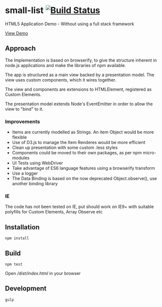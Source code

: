 # small-list [![Build Status](https://travis-ci.org/DavidBeale/simple-list.svg?branch=master)](https://travis-ci.org/DavidBeale/simple-list)

HTML5 Application Demo - Without using a full stack framework

[View Demo](http://davidbeale.github.io/simple-list/)

## Approach
The Implementation is based on browserify, to give the structure inherent in node.js applications and make the libraries of npm available.

The app is structured as a main view backed by a presentation model. The view uses custom components, which it wires together.

The view and components are extensions to HTMLElement, registered as Custom Elements.

The presentation model extends Node's EventEmitter in order to allow the view to "bind" to it.


### Improvements
- Items are currently modelled as Strings. An item Object would be more flexible
- Use of D3.js to manage the Item Renderes would be more efficient
- Clean up presentation with some custom .less styles
- Components could be moved to their own packages, as per npm micro-modules
- UI Tests using WebDriver
- Take advantage of ES6 language features using a browserify transform
- Use a logger
- The Data Binding is based on the now deprecated Object.observe(), use another binding library


### IE
The code has not been tested on IE, put should work on IE9+ with suitable polyfills for Custom Elements, Array Observe etc


## Installation

```shell
npm install
```

## Build

```shell
npm test
```

Open */dist/index.html* in your browser


## Development

```shell
gulp
```
